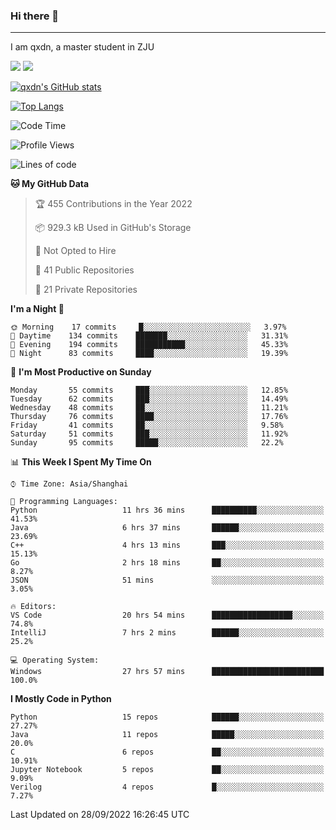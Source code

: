 ### Hi there 👋
---

I am qxdn, a master student in ZJU

[![](https://img.shields.io/badge/blog-qxdn-brightgreen?style=for-the-badge&logo=hexo)](https://qianxu.run) [![](https://img.shields.io/badge/bilibili-qxdn-ff69b4?style=for-the-badge&logo=Bilibili)](https://space.bilibili.com/11674667)


[![qxdn's GitHub stats](https://github-readme-stats.vercel.app/api?username=qxdn&count_private=true&show_icons=true)](https://github.com/qxdn)

[![Top Langs](https://github-readme-stats.vercel.app/api/top-langs/?username=qxdn&layout=compact)](https://github.com/qxdn)

<!--START_SECTION:waka-->
![Code Time](http://img.shields.io/badge/Code%20Time-494%20hrs%2051%20mins-blue)

![Profile Views](http://img.shields.io/badge/Profile%20Views-5-blue)

![Lines of code](https://img.shields.io/badge/From%20Hello%20World%20I%27ve%20Written-1%20Million%20lines%20of%20code-blue)

**🐱 My GitHub Data** 

> 🏆 455 Contributions in the Year 2022
 > 
> 📦 929.3 kB Used in GitHub's Storage 
 > 
> 🚫 Not Opted to Hire
 > 
> 📜 41 Public Repositories 
 > 
> 🔑 21 Private Repositories  
 > 
**I'm a Night 🦉** 

```text
🌞 Morning    17 commits     █░░░░░░░░░░░░░░░░░░░░░░░░   3.97% 
🌆 Daytime    134 commits    ███████░░░░░░░░░░░░░░░░░░   31.31% 
🌃 Evening    194 commits    ███████████░░░░░░░░░░░░░░   45.33% 
🌙 Night      83 commits     ████░░░░░░░░░░░░░░░░░░░░░   19.39%

```
📅 **I'm Most Productive on Sunday** 

```text
Monday       55 commits     ███░░░░░░░░░░░░░░░░░░░░░░   12.85% 
Tuesday      62 commits     ███░░░░░░░░░░░░░░░░░░░░░░   14.49% 
Wednesday    48 commits     ██░░░░░░░░░░░░░░░░░░░░░░░   11.21% 
Thursday     76 commits     ████░░░░░░░░░░░░░░░░░░░░░   17.76% 
Friday       41 commits     ██░░░░░░░░░░░░░░░░░░░░░░░   9.58% 
Saturday     51 commits     ███░░░░░░░░░░░░░░░░░░░░░░   11.92% 
Sunday       95 commits     █████░░░░░░░░░░░░░░░░░░░░   22.2%

```


📊 **This Week I Spent My Time On** 

```text
⌚︎ Time Zone: Asia/Shanghai

💬 Programming Languages: 
Python                   11 hrs 36 mins      ██████████░░░░░░░░░░░░░░░   41.53% 
Java                     6 hrs 37 mins       ██████░░░░░░░░░░░░░░░░░░░   23.69% 
C++                      4 hrs 13 mins       ███░░░░░░░░░░░░░░░░░░░░░░   15.13% 
Go                       2 hrs 18 mins       ██░░░░░░░░░░░░░░░░░░░░░░░   8.27% 
JSON                     51 mins             ░░░░░░░░░░░░░░░░░░░░░░░░░   3.05%

🔥 Editors: 
VS Code                  20 hrs 54 mins      ██████████████████░░░░░░░   74.8% 
IntelliJ                 7 hrs 2 mins        ██████░░░░░░░░░░░░░░░░░░░   25.2%

💻 Operating System: 
Windows                  27 hrs 57 mins      █████████████████████████   100.0%

```

**I Mostly Code in Python** 

```text
Python                   15 repos            ██████░░░░░░░░░░░░░░░░░░░   27.27% 
Java                     11 repos            █████░░░░░░░░░░░░░░░░░░░░   20.0% 
C                        6 repos             ██░░░░░░░░░░░░░░░░░░░░░░░   10.91% 
Jupyter Notebook         5 repos             ██░░░░░░░░░░░░░░░░░░░░░░░   9.09% 
Verilog                  4 repos             █░░░░░░░░░░░░░░░░░░░░░░░░   7.27%

```



 Last Updated on 28/09/2022 16:26:45 UTC
<!--END_SECTION:waka-->

<!--
**qxdn/qxdn** is a ✨ _special_ ✨ repository because its `README.md` (this file) appears on your GitHub profile.

Here are some ideas to get you started:

- 🔭 I’m currently working on ...
- 🌱 I’m currently learning ...
- 👯 I’m looking to collaborate on ...
- 🤔 I’m looking for help with ...
- 💬 Ask me about ...
- 📫 How to reach me: ...
- 😄 Pronouns: ...
- ⚡ Fun fact: ...
-->
